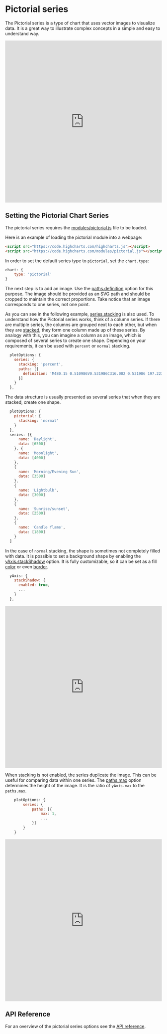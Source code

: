 Pictorial series
===============

The Pictorial series is a type of chart that uses vector images to visualize data. It is a great way to illustrate complex concepts in a simple and easy to understand way.

<iframe style="width: 100%; height: 520px; border: none;" src="https://highcharts.com/samples/embed/highcharts/demo/pictorial" allow="fullscreen"></iframe>

Setting the Pictorial Chart Series
----------------------------------

The pictorial series requires the [modules/pictorial.js](https://code.highcharts.com/modules/pictorial.js) file to be loaded.

Here is an example of loading the pictorial module into a webpage:

```html
<script src="https://code.highcharts.com/highcharts.js"></script>
<script src="https://code.highcharts.com/modules/pictorial.js"></script>
```

In order to set the default series type to `pictorial`, set the `chart.type`:

```js
chart: {
    type: 'pictorial'
}
```

The next step is to add an image. Use the [paths.definition](https://api.highcharts.com/highcharts/series.pictorial.paths.definition) option for this purpose. The image should be provided as an SVG path and should be cropped to maintain the correct proportions. Take notice that an image corresponds to one series, not one point.

As you can see in the following example, [series.stacking](https://api.highcharts.com/highcharts/series.pictorial.stacking) is also used. To understand how the Pictorial series works, think of a column series. If there are multiple series, the columns are grouped next to each other, but when they are [stacked](https://api.highcharts.com/highcharts/series.column.stacking), they form one column made up of these series. By analogy with this, you can imagine a column as an image, which is composed of several series to create one shape. Depending on your requirements, it can be used with `percent` or `normal` stacking.

```js
  plotOptions: {
    series: {
      stacking: 'percent',
      paths: [{
        definition: 'M480.15 0.510986V0.531986C316.002 0.531986 197.223 56.655 119.105 139.78C40.987 222.905 3.50699 332.801 0.884992 440.062C-1.74001 547.459 36.194 644.769 79.287 725.354C122.38 805.938 170.742 870.203 188.861 909.922C205.994 947.479 203.626 990.232 206.788 1033.17C209.95 1076.11 219.126 1119.48 260.261 1156.26C260.888 1156.83 261.679 1157.18 262.52 1157.27C262.639 1157.28 262.75 1157.28 262.87 1157.29L262.747 1173.69L274.021 1200.24C275.812 1214.45 275.053 1222.2 273.364 1229.45C261.44 1238.59 250.866 1253.57 283.323 1261.97V1283.88C249.425 1299.28 261.103 1315.14 283.323 1327.03L281.331 1342.96C249.673 1354.72 261.6 1377.5 282.645 1388.76V1403.36C256.094 1414.86 256.771 1436.12 283.323 1451.16V1473.73L349.035 1535.46L396.163 1582.58L397.498 1600.51H565.433V1585.91L619.193 1535.46C631.786 1531.75 660.881 1505.66 698.191 1468.41L702.729 1451.49L686.753 1440.38L687.226 1426.38C714.969 1420.61 718.256 1388.06 687.226 1382.78V1366.87C725.039 1359.03 715.965 1331.13 690.532 1325.04V1311.77C735.92 1292.94 715.774 1272.19 695.193 1267.29V1245.38C721.584 1240.94 721.209 1210.5 702.688 1201.19L711.107 1183.45L711.682 1162.54C713.198 1162.5 714.725 1162.46 716.241 1162.38C717.056 1162.36 717.845 1162.09 718.5 1161.6C754.295 1134.83 762.81 1094.37 765.299 1051.47C767.789 1008.58 764.577 962.629 775.69 923.173C788.878 876.344 833.216 822.264 875.654 750.885C918.093 679.505 958.46 590.459 963.133 472.719C967.812 354.836 929.374 236.776 848.507 148.143C767.638 59.511 644.344 0.516987 480.15 0.516987V0.510986Z'
      }]
    }
  },
```

The data structure is usually presented as several series that when they are stacked, create one shape.

```js
  plotOptions: {
    pictorial: {
      stacking: 'normal'
    }
  },
  series: [{
      name: 'Daylight',
      data: [6500]
    }, {
      name: 'Moonlight',
      data: [4000]
    },
    {
      name: 'Morning/Evening Sun',
      data: [3500]
    },
    {
      name: 'Lightbulb',
      data: [3000]
    },
    {
      name: 'Sunrise/sunset',
      data: [2500]
    },
    {
      name: 'Candle flame',
      data: [1800]
    }
  ]
```

In the case of `normal` stacking, the shape is sometimes not completely filled with data. It is possible to set a background shape by enabling the [yAxis.stackShadow](https://api.highcharts.com/highcharts/series.pictorial.yAxis.stackShadow) option. It is fully customizable, so it can be set as a fill [color](https://api.highcharts.com/highcharts/series.pictorial.yAxis.stackShadow.color) or even [border](https://api.highcharts.com/highcharts/series.pictorial.yAxis.stackShadow.borderWidth).

```js
  yAxis: {
    stackShadow: {
      enabled: true,
      ...
    }
  },
```

<iframe style="width: 100%; height: 520px; border: none;" src="https://highcharts.com/samples/embed/highcharts/demo/pictorial-stackshadow" allow="fullscreen"></iframe>

When stacking is not enabled, the series duplicate the image. This can be useful for comparing data within one series. The [paths.max](https://api.highcharts.com/highcharts/series.pictorial.paths.max) option determines the height of the image. It is the ratio of `yAxis.max` to the `paths.max`.

```js
    plotOptions: {
        series: {
            paths: [{
                max: 1,
                ...
            }]
        }
    }
```

<iframe style="width: 100%; height: 520px; border: none;" src="https://highcharts.com/samples/embed/highcharts/series-pictorial/paths-max" allow="fullscreen"></iframe>


API Reference
-------------
For an overview of the pictorial series options see the [API reference](https://api.highcharts.com/highcharts/series.pictorial).